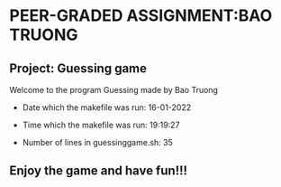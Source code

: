# PEER-GRADED ASSIGNMENT:BAO TRUONG
## Project: Guessing game
Welcome to the program Guessing made by Bao Truong

- Date which the makefile was run: 16-01-2022

- Time which the makefile was run: 19:19:27

- Number of lines in guessinggame.sh:  35
## Enjoy the game and have fun!!!
